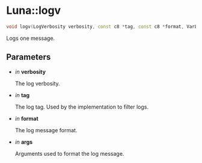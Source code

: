 # Luna::logv

```c++
void logv(LogVerbosity verbosity, const c8 *tag, const c8 *format, VarList args)
```

Logs one message. 



## Parameters
* *in* **verbosity**

    The log verbosity. 

* *in* **tag**

    The log tag. Used by the implementation to filter logs. 

* *in* **format**

    The log message format. 

* *in* **args**

    Arguments used to format the log message. 

